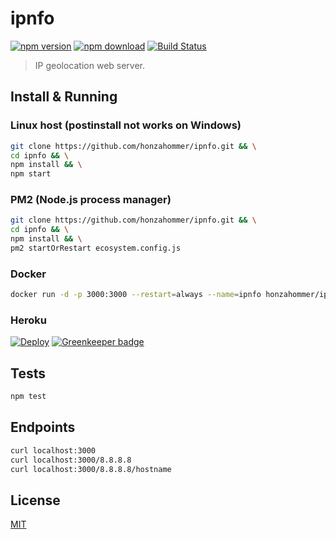 # ipnfo

[![npm version][npm-image]][npm-url]
[![npm download][downloads-image]][npm-url]
[![Build Status][travis-image]][travis-url]

> IP geolocation web server.

## Install & Running

### Linux host (postinstall not works on Windows)

```bash
git clone https://github.com/honzahommer/ipnfo.git && \
cd ipnfo && \
npm install && \
npm start
```

### PM2 (Node.js process manager)

```bash
git clone https://github.com/honzahommer/ipnfo.git && \
cd ipnfo && \
npm install && \
pm2 startOrRestart ecosystem.config.js
```

### Docker

```bash
docker run -d -p 3000:3000 --restart=always --name=ipnfo honzahommer/ipnfo
```

### Heroku

[![Deploy](https://www.herokucdn.com/deploy/button.svg)](https://heroku.com/deploy) [![Greenkeeper badge](https://badges.greenkeeper.io/honzahommer/ipnfo.svg)](https://greenkeeper.io/)

## Tests

```bash
npm test
```

## Endpoints

```bash
curl localhost:3000
curl localhost:3000/8.8.8.8
curl localhost:3000/8.8.8.8/hostname
```

## License

[MIT](LICENSE)

[npm-image]: https://img.shields.io/npm/v/ipnfo.svg
[npm-url]: https://npmjs.org/package/ipnfo
[travis-image]: https://img.shields.io/travis/honzahommer/ipnfo/master.svg
[travis-url]: https://travis-ci.org/honzahommer/ipnfo
[downloads-image]: https://img.shields.io/npm/dm/ipnfo.svg
